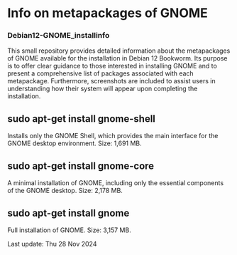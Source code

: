 # Info on metapackages of GNOME
### Debian12-GNOME_installinfo

This small repository provides detailed information about the metapackages of GNOME available for the installation in Debian 12 Bookworm. Its purpose is to offer clear guidance to those interested in installing GNOME and to present a comprehensive list of packages associated with each metapackage. Furthermore, screenshots are included to assist users in understanding how their system will appear upon completing the installation.

## sudo apt-get install gnome-shell
Installs only the GNOME Shell, which provides the main interface for the GNOME desktop environment.
Size: 1,691 MB.

## sudo apt-get install gnome-core
A minimal installation of GNOME, including only the essential components of the GNOME desktop.
Size: 2,178 MB.

## sudo apt-get install gnome
Full installation of GNOME.
Size: 3,157 MB.


Last update: Thu 28 Nov 2024
